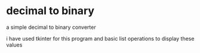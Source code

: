 # decimal to binary
 a simple decimal to binary converter

 i have used tkinter for this program and basic list operations to display these values

